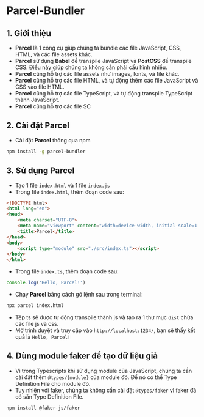 # Parcel-Bundler 
## 1. Giới thiệu
- **Parcel** là 1 công cụ giúp chúng ta bundle các file JavaScript, CSS, HTML, và các file assets khác.
- **Parcel** sử dụng **Babel** để transpile JavaScript và **PostCSS** để transpile CSS. Điều này giúp chúng ta không cần phải cấu hình nhiều.
- **Parcel** cũng hỗ trợ các file assets như images, fonts, và file khác.
- **Parcel** cũng hỗ trợ các file HTML, và tự động thêm các file JavaScript và CSS vào file HTML.
- **Parcel** cũng hỗ trợ các file TypeScript, và tự động transpile TypeScript thành JavaScript.
- **Parcel** cũng hỗ trợ các file SC
## 2. Cài đặt Parcel
- Cài đặt **Parcel** thông qua npm
```bash
npm install -g parcel-bundler
```
## 3. Sử dụng Parcel
- Tạo 1 file `index.html` và 1 file `index.js`
- Trong file `index.html`, thêm đoạn code sau:
```html
<!DOCTYPE html>
<html lang="en">
<head>
    <meta charset="UTF-8">
    <meta name="viewport" content="width=device-width, initial-scale=1.0">
    <title>Parcel</title>
</head>
<body>
    <script type="module" src="./src/index.ts"></script>
</body>
</html>
```
- Trong file `index.ts`, thêm đoạn code sau:
```typescript
console.log('Hello, Parcel!')
```
- Chạy **Parcel** bằng cách gõ lệnh sau trong terminal:
```bash
npx parcel index.html
```
- Tệp ts sẽ được tự động transpile thành js và tạo ra 1 thư mục `dist` chứa các file js và css.
- Mở trình duyệt và truy cập vào `http://localhost:1234/`, bạn sẽ thấy kết quả là `Hello, Parcel!`

## 4. Dùng module faker để tạo dữ liệu giả
- Vì trong Typescripts khi sử dụng module của JavaScript, chúng ta cần cài đặt thêm `@types/{module}` của module đó. Để nó có thể Type Definition File cho module đó.
- Tuy nhiên với faker, chúng ta không cần cài đặt `@types/faker` vì faker đã có sẵn Type Definition File.
```bash
npm install @faker-js/faker
```